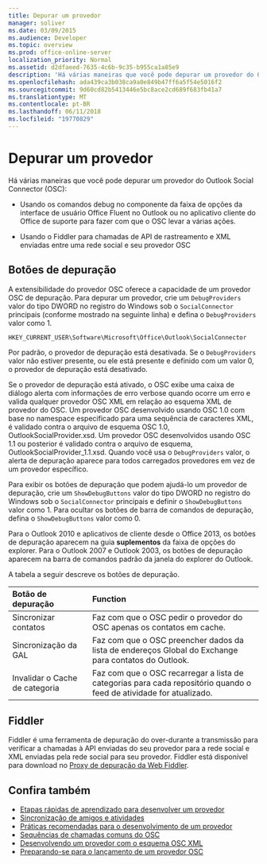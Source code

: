 ```yaml
---
title: Depurar um provedor
manager: soliver
ms.date: 03/09/2015
ms.audience: Developer
ms.topic: overview
ms.prod: office-online-server
localization_priority: Normal
ms.assetid: d2dfaeed-7635-4c6b-9c35-b955ca1a85e9
description: 'Há várias maneiras que você pode depurar um provedor do Outlook Social Connector (OSC):'
ms.openlocfilehash: ada439ca3b038ca9a0e849b47ff6a5f54e5016f2
ms.sourcegitcommit: 9d60cd82b5413446e5bc8ace2cd689f683fb41a7
ms.translationtype: MT
ms.contentlocale: pt-BR
ms.lasthandoff: 06/11/2018
ms.locfileid: "19770829"
---
```

# <a name="debugging-a-provider"></a>Depurar um provedor

Há várias maneiras que você pode depurar um provedor do Outlook Social Connector (OSC): 
  
- Usando os comandos debug no componente da faixa de opções da interface de usuário Office Fluent no Outlook ou no aplicativo cliente do Office de suporte para fazer com que o OSC levar a várias ações.
    
- Usando o Fiddler para chamadas de API de rastreamento e XML enviadas entre uma rede social e seu provedor OSC
    
## <a name="debug-buttons"></a>Botões de depuração

A extensibilidade do provedor OSC oferece a capacidade de um provedor OSC de depuração. Para depurar um provedor, crie um `DebugProviders` valor do tipo DWORD no registro do Windows sob o `SocialConnector` principais (conforme mostrado na seguinte linha) e defina o `DebugProviders` valor como 1. 
  
`HKEY_CURRENT_USER\Software\Microsoft\Office\Outlook\SocialConnector`
  
Por padrão, o provedor de depuração está desativada. Se o `DebugProviders` valor não estiver presente, ou ele está presente e definido com um valor 0, o provedor de depuração está desativado. 
  
Se o provedor de depuração está ativado, o OSC exibe uma caixa de diálogo alerta com informações de erro verbose quando ocorre um erro e valida qualquer provedor OSC XML em relação ao esquema XML de provedor do OSC. Um provedor OSC desenvolvido usando OSC 1.0 com base no namespace especificado para uma sequência de caracteres XML, é validado contra o arquivo de esquema OSC 1.0, OutlookSocialProvider.xsd. Um provedor OSC desenvolvidos usando OSC 1.1 ou posterior é validado contra o arquivo de esquema, OutlookSocialProvider_1.1.xsd. Quando você usa o `DebugProviders` valor, o alerta de depuração aparece para todos carregados provedores em vez de um provedor específico. 
  
Para exibir os botões de depuração que podem ajudá-lo um provedor de depuração, crie um `ShowDebugButtons` valor do tipo DWORD no registro do Windows sob o `SocialConnector` principais e definir o `ShowDebugButtons` valor como 1. Para ocultar os botões de barra de comandos de depuração, defina o `ShowDebugButtons` valor como 0. 
  
Para o Outlook 2010 e aplicativos de cliente desde o Office 2013, os botões de depuração aparecem na guia **suplementos** da faixa de opções do explorer. Para o Outlook 2007 e Outlook 2003, os botões de depuração aparecem na barra de comandos padrão da janela do explorer do Outlook. 
  
A tabela a seguir descreve os botões de depuração.
  
|**Botão de depuração**|**Function**|
|:-----|:-----|
|Sincronizar contatos  <br/> |Faz com que o OSC pedir o provedor do OSC apenas os contatos em cache.  <br/> |
|Sincronização da GAL  <br/> |Faz com que o OSC preencher dados da lista de endereços Global do Exchange para contatos do Outlook.  <br/> |
|Invalidar o Cache de categoria  <br/> |Faz com que o OSC recarregar a lista de categorias para cada repositório quando o feed de atividade for atualizado.  <br/> |
   
## <a name="fiddler"></a>Fiddler

Fiddler é uma ferramenta de depuração do over-durante a transmissão para verificar a chamadas à API enviadas do seu provedor para a rede social e XML enviadas pela rede social para seu provedor. Fiddler está disponível para download no [Proxy de depuração da Web Fiddler](http://www.fiddler2.com/fiddler2/version.asp).
  
## <a name="see-also"></a>Confira também

- [Etapas rápidas de aprendizado para desenvolver um provedor](quick-steps-for-learning-to-develop-a-provider.md)  
- [Sincronização de amigos e atividades](synchronizing-friends-and-activities.md) 
- [Práticas recomendadas para o desenvolvimento de um provedor](best-practices-for-developing-a-provider.md)
- [Sequências de chamadas comuns do OSC](osc-typical-calling-sequences.md)  
- [Desenvolvendo um provedor com o esquema OSC XML](developing-a-provider-with-the-osc-xml-schema.md)  
- [Preparando-se para o lançamento de um provedor OSC](getting-ready-to-release-an-osc-provider.md)

